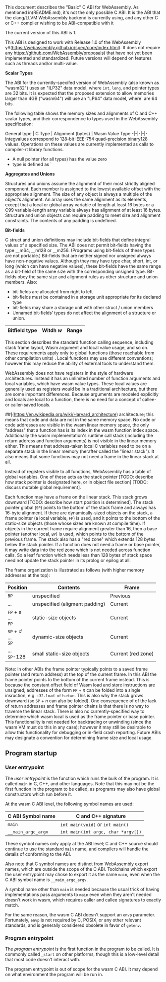 This document describes the "Basic" C ABI for WebAssembly. As mentioned in(README.md), it's not the only possible C ABI. It is the ABI that the
clang/LLVM WebAssembly backend is currently using, and any other C or C++
compiler wishing to be ABI-compatible with it

The current version of this ABI is *1*.

This ABI is designed to work with Release 1.0 of the WebAssembly yS(https://webassembly.github.io/spec/core/index.html). It does not require any 
https://github.com/WebAssembly/proposals)
that have not yet been implemented and standardized. Future versions will depend on
features such as threads and/or multi-value.



**Scalar Types**

The ABI for the currently-specifed version of WebAssembly (also known as "wasm32") uses an "ILP32" data model, 
where `int`, `long`, and pointer types are 32 bits. It is expected that the proposed extension to allow memories
larger than 4GB ("wasm64") will use an "LP64" data model, where` are 64 bits.

The following table shows the memory sizes and alignments of C and C++ scalar types, and their
correspondence to types used in the WebAssembly specification:


General type | C Type | Alignment (bytes) | Wasm Value Type
-|-|-|-|-
 Integvalues correspond to 128-bit IEEE-754 quad-precision binary128 values.
 Operations on these values are currently implemented as calls to
 compiler-rt library functions.
 * A null pointer (for all types) has the value zero
 *  type is defined as `
 

**Aggregates and Unions**

Structures and unions assume the alignment of their most strictly aligned component.
Each member is assigned to the lowest available offset with the appropriate
alignment. The size of any object is always a multiple of the object‘s alignment.
An array uses the same alignment as its elements, except that a local or global
array variable of length at least 16 bytes or a C99 variable-length array variable
always has alignment of at least 16 bytes.
Structure and union objects can require padding to meet size and alignment
constraints. The contents of any padding is undefined.

**Bit-fields**

C struct and union definitions may include bit-fields that define integral values of
a specified size.
The ABI does not permit bit-fields having the type __m64, __m128 or __m256.
(Programs using bit-fields of these types are not portable.)
Bit-fields that are neither signed nor unsigned always have non-negative values.
Although they may have type char, short, int, or long (which can have negative values),
these bit-fields have the same range as a bit-field of the same size
with the corresponding unsigned type. Bit-fields obey the same size and alignment
rules as other structure and union members.
Also:

* bit-fields are allocated from right to left
* bit-fields must be contained in a storage unit appropriate for its declared
type
* bit-fields may share a storage unit with other struct / union members
* Unnamed bit-fields’ types do not affect the alignment of a structure or union.

Bitfield type | Witdh *w* | Range
-|-|-
This section describes the standard function calling sequence, including stack frame
layout, Wasm argument and local value usage, and so on. These requirements apply
only to global functions (those reachable from other compilation units) . Local functions
may use different conventions; however this may reduce the ability of external tools
to understand them.


WebAssembly does not have registers in the style of hardware architectures. Instead it has an
unlimited number of function arguments and local variables, which have wasm value types. These 
local values are generally used as registers would be in a traditional architecture, but there
are some important differences. Because arguments are modeled explicitly and locals are local
to a function, there is no need for a concept of callee- or caller-saved locals.


##](https://en.wikipedia.org/wiki/Harvard_architecture) architecture; 
this means that code and data are not in the same memory space. No code or code addresses are
visible in the wasm linear memory space, the only "address" that a function has is its index
in the wasm function index space. Additionally the wasm implementation's runtime call stack
(including the return address and function arguments) is not visible in the linear memory either.
This means that address-taken local C variables need to be on a separate stack in the linear memory
(herafter called the "linear stack"). It also means that some functions may not need a frame in the 
linear stack at all.

Instead of registers visible to all functions, WebAssembly has a table of global variables. One of these
acts as the stack pointer [TODO: describe how stack pointer is designated here, or in object file section] 
[TODO: discuss mutable global requirement].

Each function may have a frame on the linear stack. This stack grows downward
[TODO: describe how start position is determined].
The stack pointer global (`SP`) points to the bottom of the stack frame and always has 16-byte alignment. 
If there are dynamically-sized objects on the stack, a frame pointer (a local variable, `FP`) is used, 
and it points to the bottom of the static-size objects (those whose sizes are known at compile time). 
If objects in the current frame require alignment greater than 16, then a base pointer (another local, `BP`)
is used, which points to the bottom of the previous frame.
The stack also has a "red zone" which extends 128 bytes below the stack pointer. If a function
does not need a frame or base pointer, it may write data into the red zone which is not needed
across function calls. So a leaf function which needs less than 128 bytes of stack space
need not update the stack pointer in its prolog or epilog at all.

The frame organization is illustrated as follows (with higher memory addresses at the top):

Position                     | Contents                       | Frame
---------------------------- | -------------------------------| -----------
`BP`                         |  unspecified                   | Previous
 ...                         | unspecified (aligment padding) | Current
   `FP` + *s*<br>...<br>`FP` | static-size objects            | Current
 `SP` + *d*<br>...<br>`SP`   | dynamic-size objects           | Current
 ...<br>`SP`-128             | small static-size objects      | Current (red zone)

Note: in other ABIs the frame pointer typically points to a saved frame pointer (and return address) 
at the top of the current frame. In this ABI the frame pointer points to the bottom of the current frame instead. 
This is because the constant offset
field of Wasm load and store instructions are unsigned; addresses of the form `FP` + *n* can be folded
into a single insruction, e.g. `i32.load offset=n`. This is also why the stack grows downward (so `SP` + *n*
can also be folded). One consequence of of the lack of return addresses and frame pointer chains is that there
is no way to traverse the linear stack. There is also no currently-specified way to determine which wasm local
is used as the frame pointer or base pointer. This functionality is not needed for backtracing or unwinding (since the
wasm VM must do this in any case); however it may still be desirable to allow this functionality for debugging
or in-field crash reporting. Future ABIs may designate a convention for determining frame size and local usage.

## Program startup

### User entrypoint

The *user entrypoint* is the function which runs the bulk of the program.
It is called `main` in C, C++, and other languages. Note that this may
not be the first function in the program to be called, as programs may
also have global constructors which run before it.

At the wasm C ABI level, the following symbol names are used:

C ABI Symbol name            | C and C++ signature                |
---------------------------- | -----------------------------------|
`main`                       | `int main(void)` or `int main()`   |
`__main_argc_argv`           | `int main(int argc, char *argv[])` |

These symbol names only apply at the ABI level; C and C++ source should
continue to use the standard `main` name, and compilers will handle the
details of conforming to the ABI.

Also note that C symbol names are distinct from WebAssembly export
names, which are outside the scope of the C ABI. Toolchains which export
the user entrypoint may chose to export it as the name `main`, even when
the C ABI symbol name is `__main_argc_argv`.

A symbol name other than `main` is needed because the usual trick of
having implementations pass arguments to `main` even when they aren't
needed doesn't work in wasm, which requires caller and callee signatures
to exactly match.

For the same reason, the wasm C ABI doesn't support an `envp` parameter.
Fortunately, `envp` is not required by C, POSIX, or any other relevant
standards, and is generally considered obsolete in favor of `getenv`.

### Program entrypoint

The *program entrypoint* is the first function in the program to be called.
It is commonly called `_start` on other platforms, though this is a
low-level detail that most code doesn't interact with.

The program entrypoint is out of scope for the wasm C ABI. It may depend
on what environment the program will be run in.
